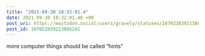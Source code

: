 ```yaml
---
title: "2021-09-30 18:32:01.4"
date: 2021-09-30 18:32:01.40 +00
post_uri: https://mastodon.social/users/gravely/statuses/107022039213805241
post_id: 107022039213805241
---
```

more computer things should be called “hints”


